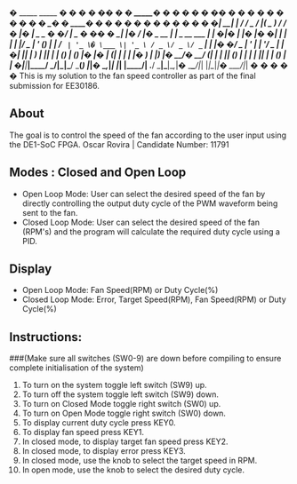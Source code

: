 � _____ _____ _____� ___� _� ___� �__� � � _____� � � � � � �____� � � � � � � � � � � _� � ____� � � � � � _� � � � � � �_
�| ____| ____|___ / / _ \/ |( _ ) / /_ _� |� ___|_ _ _ __� �/ ___| _ __� �___� ___� __| |� / ___|___� _ __ | |_ _ __ ___ | |
�|� _| |� _|� �|_ \| | | | |/ _ \| '_ (_) | |_ / _` | '_ \� \___ \| '_ \ / _ \/ _ \/ _` | | |� �/ _ \| '_ \| __| '__/ _ \| |
�| |___| |___ ___) | |_| | | (_) | (_) |� |� _| (_| | | | |� ___) | |_) |� __/� __/ (_| | | |__| (_) | | | | |_| | | (_) | |
�|_____|_____|____/ \___/|_|\___/ \___(_) |_|� \__,_|_| |_| |____/| .__/ \___|\___|\__,_|� \____\___/|_| |_|\__|_|� \___/|_|
� � � � � 
This is my solution to the fan speed controller as part of the final submission for EE30186.

## About
The goal is to control the speed of the fan according to the user input using the DE1-SoC FPGA.
Oscar Rovira | Candidate Number: 11791

## Modes : Closed and Open Loop
- Open Loop Mode: User can select the desired speed of the fan by directly controlling the output duty cycle of the PWM waveform being sent to the fan.
- Closed Loop Mode: User can select the desired speed of the fan (RPM's) and the program will calculate the required duty cycle using a PID.

## Display
- Open Loop Mode: Fan Speed(RPM) or Duty Cycle(%)
- Closed Loop Mode: Error, Target Speed(RPM), Fan Speed(RPM) or Duty Cycle(%)

## Instructions:
###(Make sure all switches (SW0-9) are down before compiling to ensure complete initialisation of the system)

1. To turn on the system toggle left switch (SW9) up.
2. To turn off the system toggle left switch (SW9) down.
3. To turn on Closed Mode toggle right switch (SW0) up.
4. To turn on Open Mode toggle right switch (SW0) down.
5. To display current duty cycle press KEY0.
6. To display fan speed press KEY1.
7. In closed mode, to display target fan speed press KEY2.
8. In closed mode, to display error press KEY3.
9. In closed mode, use the knob to select the target speed in RPM.
10. In open mode, use the knob to select the desired duty cycle.
